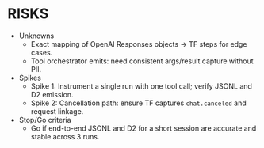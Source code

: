 # RISKS

- Unknowns
  - Exact mapping of OpenAI Responses objects → TF steps for edge cases.
  - Tool orchestrator emits: need consistent args/result capture without PII.
- Spikes
  - Spike 1: Instrument a single run with one tool call; verify JSONL and D2 emission.
  - Spike 2: Cancellation path: ensure TF captures `chat.canceled` and request linkage.
- Stop/Go criteria
  - Go if end-to-end JSONL and D2 for a short session are accurate and stable across 3 runs.
